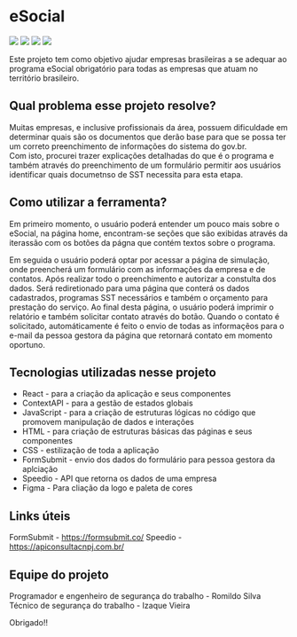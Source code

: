 # eSocial #

<img src="https://img.shields.io/badge/React-20232A?style=for-the-badge&logo=react&logoColor=61DAFB" /> <img src="https://img.shields.io/badge/HTML5-E34F26?style=for-the-badge&logo=html5&logoColor=white" /> <img src="https://img.shields.io/badge/CSS3-1572B6?style=for-the-badge&logo=css3&logoColor=white" /> <img src="https://img.shields.io/badge/JavaScript-F7DF1E?style=for-the-badge&logo=javascript&logoColor=black" />

Este projeto tem como objetivo ajudar empresas brasileiras a se adequar ao programa eSocial obrigatório para todas as empresas que atuam no território brasileiro.


## Qual problema esse projeto resolve? ##

Muitas empresas, e inclusive profissionais da área, possuem dificuldade em determinar quais são os documentos que derão base para que se possa ter um correto preenchimento de informações do sistema do gov.br. <br>
Com isto, procurei trazer explicações detalhadas do que é o programa e também através do preenchimento de um formulário permitir aos usuários identificar quais documetnso de SST necessita para esta etapa.

## Como utilizar a ferramenta? ##

Em primeiro momento, o usuário poderá entender um pouco mais sobre o eSocial, na página home, encontram-se seções que são exibidas através da iterassão com os botões da págna que contém textos sobre o programa.

Em seguida o usuário poderá optar por acessar a página de simulação, onde preencherá um formulário com as informações da empresa e de contatos. Após realizar todo o preenchimento e autorizar a constulta dos dados. Será rediretionado para uma página que conterá os dados cadastrados, programas SST necessários e também o orçamento para prestação do serviço. Ao final desta página, o usuário poderá imprimir o relatório e também solicitar contato através do botão. Quando o contato é solicitado, automáticamente é feito o envio de todas as informaçẽos para o e-mail da pessoa gestora da página que retornará contato em momento oportuno.

## Tecnologias utilizadas nesse projeto ##

<ul>
  <li>React - para a criação da aplicação e seus componentes</li>
  <li>ContextAPI - para a gestão de estados globais</li>
  <li>JavaScript - para a criação de estruturas lógicas no código que promovem manipulação de dados e interações</li>
  <li>HTML - para criação de estruturas básicas das páginas e seus componentes</li>
  <li>CSS - estilização de toda a aplicação</li>
  <li>FormSubmit - envio dos dados do formulário para pessoa gestora da aplciação</li>
  <li>Speedio - API que retorna os dados de uma empresa</li>
  <li>Figma - Para cliação da logo e paleta de cores</li>
</ul>

## Links úteis ##

FormSubmit - https://formsubmit.co/
Speedio - https://apiconsultacnpj.com.br/

## Equipe do projeto ##

Programador e engenheiro de segurança do trabalho - Romildo Silva
Técnico de segurança do trabalho - Izaque Vieira

Obrigado!!
